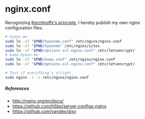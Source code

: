 nginx.conf
========
Recognizing [Kerchhoffs's principle][k], I hereby publish my own nginx
configuration files.

```bash
# hyeon.me
sudo ln -sf "$PWD/hyeonme.conf" /etc/nginx/nginx.conf
sudo ln -sf "$PWD/hyeonme" /etc/nginx/sites
sudo ln -sf "$PWD/options-ssl-nginx.conf" /etc/letsencrypt/
# kuma.hyeon.me
sudo ln -sf "$PWD/kuma.conf" /etc/nginx/nginx.conf
sudo ln -sf "$PWD/options-ssl-nginx.conf" /etc/letsencrypt/

# Test if everything's alright
sudo nginx -t -c /etc/nginx/nginx.conf
```

##### References
- http://nginx.org/en/docs/
- https://github.com/h5bp/server-configs-nginx
- https://github.com/yandex/gixy

[k]: https://en.wikipedia.org/wiki/Kerckhoffs%27s_principle
